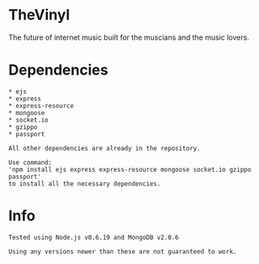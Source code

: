 TheVinyl
========

The future of internet music built for the muscians and the music lovers.

# Dependencies

	* ejs
	* express
	* express-resource
	* mongoose
	* socket.io
	* gzippo
	* passport

	All other dependencies are already in the repository.

	Use command: 
	'npm install ejs express express-resource mongoose socket.io gzippo passport' 
	to install all the necessary dependencies.

# Info

	Tested using Node.js v0.6.19 and MongoDB v2.0.6

	Using any versions newer than these are not guaranteed to work.